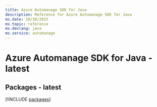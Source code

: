 ```yaml
---
title: Azure Automanage SDK for Java
description: Reference for Azure Automanage SDK for Java
ms.date: 10/30/2025
ms.topic: reference
ms.devlang: java
ms.service: automanage
---
```

# Azure Automanage SDK for Java - latest
## Packages - latest
[!INCLUDE [packages](automanage-index.md)]